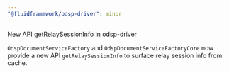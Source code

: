 ```yaml
---
"@fluidframework/odsp-driver": minor
---
```


New API getRelaySessionInfo in odsp-driver

`OdspDocumentServiceFactory` and `OdspDocumentServiceFactoryCore` now provide a new API `getRelaySessionInfo` to surface relay session info from cache.
